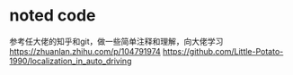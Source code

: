 # noted code
参考任大佬的知乎和git，做一些简单注释和理解，向大佬学习
https://zhuanlan.zhihu.com/p/104791974
https://github.com/Little-Potato-1990/localization_in_auto_driving
